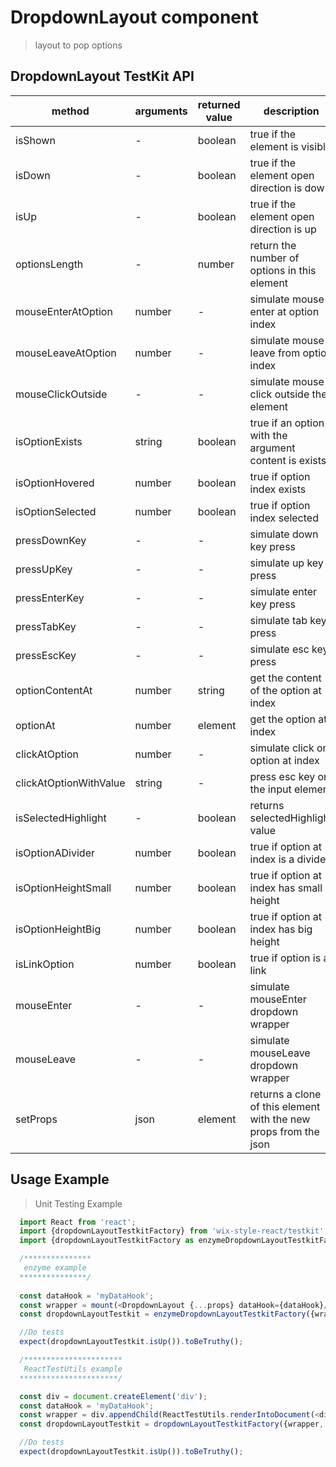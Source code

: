 # DropdownLayout component

> layout to pop options

## DropdownLayout TestKit API

| method | arguments | returned value | description |
|--------|-----------|----------------|-------------|
| isShown | - | boolean | true if the element is visible |
| isDown | - | boolean | true if the element open direction is down |
| isUp | - | boolean | true if the element open direction is up |
| optionsLength | - | number | return the number of options in this element |
| mouseEnterAtOption | number | - | simulate mouse enter at option index <number> |
| mouseLeaveAtOption | number | - | simulate mouse leave from option index <number> |
| mouseClickOutside | - | - | simulate mouse click outside the element |
| isOptionExists | string | boolean | true if an option with the argument content is exists |
| isOptionHovered | number | boolean | true if option index <number> exists |
| isOptionSelected | number | boolean | true if option index <number> selected |
| pressDownKey | - | - | simulate down key press |
| pressUpKey | - | - | simulate up key press |
| pressEnterKey | - | - | simulate enter key press |
| pressTabKey | - | - | simulate tab key press |
| pressEscKey | - | - | simulate esc key press |
| optionContentAt | number | string | get the content of the option at index <number> |
| optionAt | number | element | get the option at index <number> |
| clickAtOption | number | - | simulate click on option at index <number> |
| clickAtOptionWithValue | string | - | press esc key on the input element |
| isSelectedHighlight | - | boolean | returns selectedHighlight value |
| isOptionADivider | number | boolean | true if option at index <number> is a divider |
| isOptionHeightSmall | number | boolean | true if option at index <number> has small height |
| isOptionHeightBig | number | boolean | true if option at index <number> has big height |
| isLinkOption | number | boolean | true if option is a link |
| mouseEnter | - | - | simulate mouseEnter dropdown wrapper |
| mouseLeave | - | - | simulate mouseLeave dropdown wrapper |
| setProps | json | element | returns a clone of this element with the new props from the json | 

## Usage Example

> Unit Testing Example
```javascript
  import React from 'react';
  import {dropdownLayoutTestkitFactory} from 'wix-style-react/testkit';
  import {dropdownLayoutTestkitFactory as enzymeDropdownLayoutTestkitFactory} from 'wix-style-react/testkit/enzyme';

  /***************
   enzyme example
  ***************/
  
  const dataHook = 'myDataHook';
  const wrapper = mount(<DropdownLayout {...props} dataHook={dataHook}/>);
  const dropdownLayoutTestkit = enzymeDropdownLayoutTestkitFactory({wrapper, dataHook});

  //Do tests
  expect(dropdownLayoutTestkit.isUp()).toBeTruthy();

  /**********************
   ReactTestUtils example
  **********************/

  const div = document.createElement('div');
  const dataHook = 'myDataHook';
  const wrapper = div.appendChild(ReactTestUtils.renderIntoDocument(<div><DropdownLayout {...props} dataHook={dataHook}/></div>));
  const dropdownLayoutTestkit = dropdownLayoutTestkitFactory({wrapper, dataHook});

  //Do tests
  expect(dropdownLayoutTestkit.isUp()).toBeTruthy();
```
